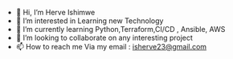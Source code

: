 - 👋 Hi, I’m Herve Ishimwe
- 👀 I’m interested in Learning new Technology 
- 🌱 I’m currently learning Python,Terraform,CI/CD , Ansible, AWS
- 💞️ I’m looking to collaborate on any interesting project
- 📫 How to reach me Via my email : isherve23@gmail.com

<!---
Hervewrld/Hervewrld is a ✨ special ✨ repository because its `README.md` (this file) appears on your GitHub profile.
You can click the Preview link to take a look at your changes.
--->
